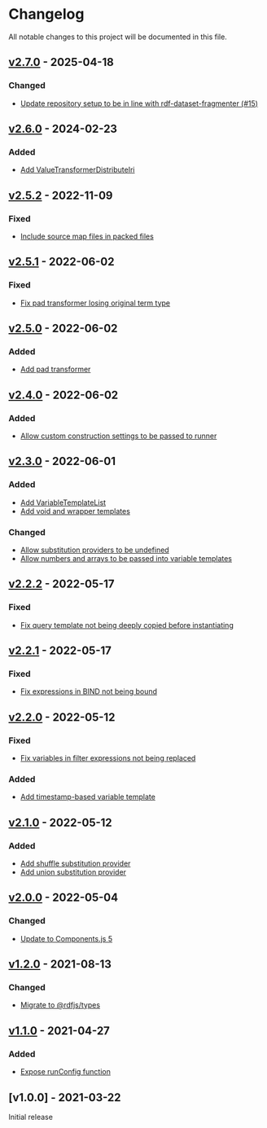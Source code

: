 # Changelog
All notable changes to this project will be documented in this file.

<a name="v2.7.0"></a>
## [v2.7.0](https://github.com/SolidBench/sparql-query-parameter-instantiator.js/compare/v2.6.0...v2.7.0) - 2025-04-18

### Changed
* [Update repository setup to be in line with rdf-dataset-fragmenter (#15)](https://github.com/SolidBench/sparql-query-parameter-instantiator.js/commit/d0b4ca8900344272157cd2e1b6695369ca9f4ff2)

<a name="v2.6.0"></a>
## [v2.6.0](https://github.com/SolidBench/sparql-query-parameter-instantiator.js/compare/v2.5.2...v2.6.0) - 2024-02-23

### Added
* [Add ValueTransformerDistributeIri](https://github.com/SolidBench/sparql-query-parameter-instantiator.js/commit/7318a1bdaf24abffebbfec54e338c07c8c7689f2)

<a name="v2.5.2"></a>
## [v2.5.2](https://github.com/SolidBench/sparql-query-parameter-instantiator.js/compare/v2.5.1...v2.5.2) - 2022-11-09

### Fixed
* [Include source map files in packed files](https://github.com/SolidBench/sparql-query-parameter-instantiator.js/commit/de14ea2035a8ad98464f3282caf5d4391c263fa7)

<a name="v2.5.1"></a>
## [v2.5.1](https://github.com/rubensworks/sparql-query-parameter-instantiator.js/compare/v2.5.0...v2.5.1) - 2022-06-02

### Fixed
* [Fix pad transformer losing original term type](https://github.com/rubensworks/sparql-query-parameter-instantiator.js/commit/c2df43bfdf7e68d7cf73590cee70d68e2a214382)

<a name="v2.5.0"></a>
## [v2.5.0](https://github.com/rubensworks/sparql-query-parameter-instantiator.js/compare/v2.4.0...v2.5.0) - 2022-06-02

### Added
* [Add pad transformer](https://github.com/rubensworks/sparql-query-parameter-instantiator.js/commit/0b2154691484441b05cb43d664e4265296fa85a4)

<a name="v2.4.0"></a>
## [v2.4.0](https://github.com/rubensworks/sparql-query-parameter-instantiator.js/compare/v2.3.0...v2.4.0) - 2022-06-02

### Added
* [Allow custom construction settings to be passed to runner](https://github.com/rubensworks/sparql-query-parameter-instantiator.js/commit/4be002d4b6efadd400fbeafb85db5f86a939ba8d)

<a name="v2.3.0"></a>
## [v2.3.0](https://github.com/rubensworks/sparql-query-parameter-instantiator.js/compare/v2.2.2...v2.3.0) - 2022-06-01

### Added
* [Add VariableTemplateList](https://github.com/rubensworks/sparql-query-parameter-instantiator.js/commit/6a0aa0d9fdec166fb4acb2cf135454118bc38d20)
* [Add void and wrapper templates](https://github.com/rubensworks/sparql-query-parameter-instantiator.js/commit/bf6213553bdbd9b3640fe95dc8703d1362234628)

### Changed
* [Allow substitution providers to be undefined](https://github.com/rubensworks/sparql-query-parameter-instantiator.js/commit/a049e84e0d41d92d21141cd2bdfdeb3c7e60ef55)
* [Allow numbers and arrays to be passed into variable templates](https://github.com/rubensworks/sparql-query-parameter-instantiator.js/commit/5aece873fc84d3ff244d20ace13b467af1859b06)

<a name="v2.2.2"></a>
## [v2.2.2](https://github.com/rubensworks/sparql-query-parameter-instantiator.js/compare/v2.2.1...v2.2.2) - 2022-05-17

### Fixed
* [Fix query template not being deeply copied before instantiating](https://github.com/rubensworks/sparql-query-parameter-instantiator.js/commit/892e8daaa871b2f30f0d9a65b8dcb0e7437418bb)

<a name="v2.2.1"></a>
## [v2.2.1](https://github.com/rubensworks/sparql-query-parameter-instantiator.js/compare/v2.2.0...v2.2.1) - 2022-05-17

### Fixed
* [Fix expressions in BIND not being bound](https://github.com/rubensworks/sparql-query-parameter-instantiator.js/commit/3f1c00722de6b99b4587e03bdb3555570e8cd3a2)

<a name="v2.2.0"></a>
## [v2.2.0](https://github.com/rubensworks/sparql-query-parameter-instantiator.js/compare/v2.1.0...v2.2.0) - 2022-05-12

### Fixed
* [Fix variables in filter expressions not being replaced](https://github.com/rubensworks/sparql-query-parameter-instantiator.js/commit/6b85a60cfe75b01239c5f9f75e1f124680022c9d)

### Added
* [Add timestamp-based variable template](https://github.com/rubensworks/sparql-query-parameter-instantiator.js/commit/e4f8a45f3e5877eac1fcf9ad60c9b708c6c0cc1d)

<a name="v2.1.0"></a>
## [v2.1.0](https://github.com/rubensworks/sparql-query-parameter-instantiator.js/compare/v1.2.0...v2.1.0) - 2022-05-12

### Added
* [Add shuffle substitution provider](https://github.com/rubensworks/sparql-query-parameter-instantiator.js/commit/194157746b67eedc7c16f070d9a2593f713056b4)
* [Add union substitution provider](https://github.com/rubensworks/sparql-query-parameter-instantiator.js/commit/6cff5d3bf7d82ef9b6ccf2aacb4a30f349b7e48b)

<a name="v2.0.0"></a>
## [v2.0.0](https://github.com/rubensworks/sparql-query-parameter-instantiator.js/compare/v1.2.0...v2.0.0) - 2022-05-04

### Changed
* [Update to Components.js 5](https://github.com/rubensworks/sparql-query-parameter-instantiator.js/commit/45182d4ee1d5504327d8216b72dcee42e3af140c)

<a name="v1.2.0"></a>
## [v1.2.0](https://github.com/rubensworks/sparql-query-parameter-instantiator.js/compare/v1.1.0...v1.2.0) - 2021-08-13

### Changed
* [Migrate to @rdfjs/types](https://github.com/rubensworks/sparql-query-parameter-instantiator.js/commit/15e64ea9fa29a6749d212b15f0b467fd61d0a39a)

<a name="v1.1.0"></a>
## [v1.1.0](https://github.com/rubensworks/sparql-query-parameter-instantiator.js/compare/v1.0.0...v1.1.0) - 2021-04-27

### Added
* [Expose runConfig function](https://github.com/rubensworks/sparql-query-parameter-instantiator.js/commit/e211789c1d8e38d02d85a6f249bccb85d9f84601)

<a name="v1.0.0"></a>
## [v1.0.0] - 2021-03-22

Initial release
